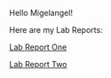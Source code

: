 Hello Migelangel!

Here are my Lab Reports:

[Lab Report One](https://migelangel04.github.io/cse15l-lab-reports/lab-report-one.html)

[Lab Report Two](https://migelangel04.github.io/cse15l-lab-reports/lab-report-two.html)
